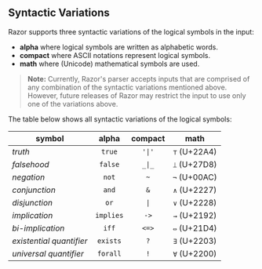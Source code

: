 ## Syntactic Variations

Razor supports three syntactic variations of the logical symbols in the input:

* __alpha__ where logical symbols are written as alphabetic words.
* __compact__ where ASCII notations represent logical symbols.
* __math__ where (Unicode) mathematical symbols are used.

> __Note:__ Currently, Razor's parser accepts inputs that are comprised of any combination
of the syntactic variations mentioned above. However, future releases of Razor may restrict
the input to use only one of the variations above.

The table below shows all syntactic variations of the logical symbols:

| symbol                   | alpha      | compact                          | math         |
| ------------------------ |:----------:| :-------------------------------:|:------------:|
| _truth_                  | `true`     | <code>'&#124;'</code>            | `⊤` (U+22A4) |
| _falsehood_              | `false`    | <code>&#95;&#124;&#95;</code>    | `⟘` (U+27D8) |
| _negation_               | `not`      | `~`                              | `¬` (U+00AC) |
| _conjunction_            | `and`      | `&`                              | `∧` (U+2227) |
| _disjunction_            | `or`       | <code>&#124;</code>              | `∨` (U+2228) |
| _implication_            | `implies`  | `->`                             | `→` (U+2192) |
| _bi-implication_         | `iff`      | `<=>`                            | `⇔` (U+21D4) |
| _existential quantifier_ | `exists`   | `?`                              | `∃` (U+2203) |
| _universal quantifier_   | `forall`   | `!`                              | `∀` (U+2200) |